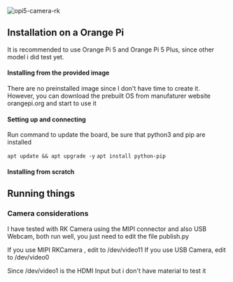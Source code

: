 
![opi5-camera-rk](https://github.com/steveseguin/raspberry_ninja/assets/5319910/63a664aa-acab-4a7e-a836-524b9a4460fb)

## Installation on a Orange Pi

It is recommended to use Orange Pi 5 and Orange Pi 5 Plus, since other model i did test yet.

#### Installing from the provided image

There are no preinstalled image since I don't have time to create it. However, you can download the prebuilt OS from manufaturer website orangepi.org and start to use it

#### Setting up and connecting

Run command to update the board, be sure that python3 and pip are installed

`apt update && apt upgrade -y`
`apt install python-pip`

#### Installing from scratch


## Running things


### Camera considerations

I have tested with RK Camera using the MIPI connector and also USB Webcam, both run well, you just need to edit the file publish.py 

If you use MIPI RKCamera , edit to /dev/video11
If you use USB Camera, edit to /dev/video0 

Since /dev/video1 is the HDMI Input but i don't have material to test it
